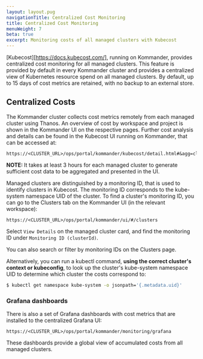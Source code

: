 ```yaml
---
layout: layout.pug
navigationTitle: Centralized Cost Monitoring
title: Centralized Cost Monitoring
menuWeight: 7
beta: true
excerpt: Monitoring costs of all managed clusters with Kubecost
---
```


[Kubecost][https://docs.kubecost.com/], running on Kommander, provides centralized cost monitoring for all managed clusters.
This feature is provided by default in every Kommander cluster and provides a centralized view of Kubernetes resource spend on all managed clusters. By default, up to 15 days of cost metrics are retained, with no backup to an external store.

## Centralized Costs

The Kommander cluster collects cost metrics remotely from each managed cluster using Thanos. An overview of cost by workspace and project is shown in the Kommander UI on the respective pages. Further cost analysis and details can be found in the Kubecost UI running on Kommander, that can be accessed at:

```
https://<CLUSTER_URL>/ops/portal/kommander/kubecost/detail.html#&agg=cluster
```

<p class="message--note"><strong>NOTE: </strong>It takes at least 3 hours for each managed cluster to generate sufficient cost data to be aggregated and presented in the UI.</p>

Managed clusters are distinguished by a monitoring ID, that is used to identify clusters in Kubecost.
The monitoring ID corresponds to the kube-system namespace UID of the cluster.
To find a cluster's monitoring ID, you can go to the Clusters tab on the Kommander UI (in the relevant workspace):

```
https://<CLUSTER_URL>/ops/portal/kommander/ui/#/clusters
```

Select `View Details` on the managed cluster card, and find the monitoring ID under `Monitoring ID (clusterId)`.

You can also search or filter by monitoring IDs on the Clusters page.

Alternatively, you can run a kubectl command, **using the correct cluster's context or kubeconfig**, to look up the cluster's kube-system namespace UID to determine which cluster the costs correspond to:

```bash
$ kubectl get namespace kube-system -o jsonpath='{.metadata.uid}'
```

### Grafana dashboards

There is also a set of Grafana dashboards with cost metrics that are installed to the centralized Grafana UI:

```
https://<CLUSTER_URL>/ops/portal/kommander/monitoring/grafana
```

These dashboards provide a global view of accumulated costs from all managed clusters.

